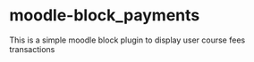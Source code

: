 # moodle-block_payments
This is a simple moodle block plugin to display user course fees transactions